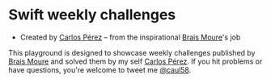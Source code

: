 # Swift weekly challenges
 
* Created by [Carlos Pérez](https://twitter.com/caul58) – from the inspirational [Brais Moure](https://twitter.com/mouredev)'s job

This playground is designed to showcase weekly challenges published by [Brais Moure](https://twitter.com/mouredev) and solved them by my self [Carlos Pérez](https://twitter.com/caul58). If you hit problems or have questions, you're welcome to tweet me [@caul58](https://twitter.com/caul58).
